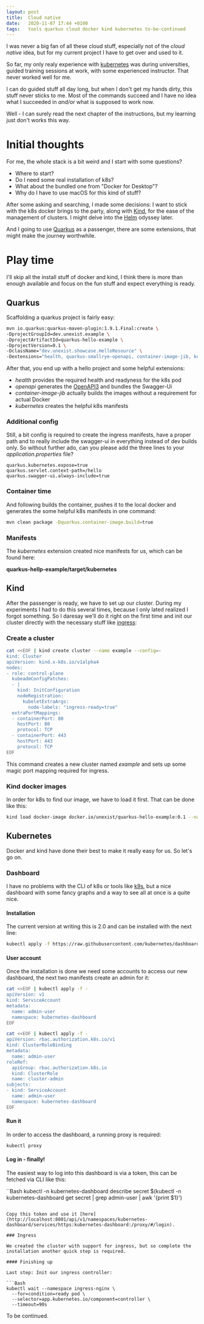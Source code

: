 ```yaml
---
layout: post
title:  Cloud native
date:   2020-11-07 17:44 +0100
tags:   tools quarkus cloud docker kind kubernetes to-be-continued
---
```

I was never a big fan of all these cloud stuff, especially not of the *cloud native* idea, but for
my current project I have to get over and used to it.

So far, my only realy experience with [kubernetes](https://kubernetes.io/) was during universities, 
guided training sessions at work, with some experienced instructor. That never worked well for me. 

I can do guided stuff all day long, but when I don't get my hands dirty, this stuff never sticks to
me. Most of the commands succeed and I have no idea what I succeeded in *and/or* what is supposed to 
work now. 

Well - I can surely read the next chapter of the instructions, but my learning just don't works this 
way.

# Initial thoughts

For me, the whole stack is a bit weird and I start with some questions?

- Where to start? 
- Do I need some real installation of k8s? 
- What about the bundled one from "Docker for Desktop"?
- Why do I have to use macOS for this kind of stuff?

After some asking and searching, I made some decisions: I want to stick with the k8s docker brings to the
party, along with [Kind](https://kind.sigs.k8s.io/), for the ease of the management of clusters. I might 
delve into the [Helm](https://helm.sh/) odyssey later.

And I going to use [Quarkus](https://quarkus.ui) as a passenger, there are some extensions, that might 
make the journey worthwhile.

# Play time

I'll skip all the install stuff of docker and kind, I think there is more than enough available and focus
on the fun stuff and expect everything is ready.

## Quarkus

Scaffolding a quarkus project is fairly easy:

```Bash
mvn io.quarkus:quarkus-maven-plugin:1.9.1.Final:create \
-DprojectGroupId=dev.unexist.example \
-DprojectArtifactId=quarkus-hello-example \
-DprojectVersion=0.1 \
-DclassName="dev.unexist.showcase.HelloResource" \
-Dextensions="health, quarkus-smallrye-openapi, container-image-jib, kubernetes"
```

After that, you end up with a hello project and some helpful extensions:

- *health* provides the required health and readyness for the k8s pod
- *openapi* generates the [OpenAPI3](https://swagger.io/specification/) and bundles the Swagger-Ui
- *container-image-jib* actually builds the images without a requirement for actual Docker
- *kubernetes* creates the helpful k8s manifests

### Additional config

Still, a bit config is required to create the ingress manifests, have a proper path and to really
include the swagger-ui in everything instead of dev builds only. So without further ado, can you
please add the three lines to your *application.properties* file?

```
quarkus.kubernetes.expose=true
quarkus.servlet.context-path=/hello
quarkus.swagger-ui.always-include=true
```

### Container time

And following builds the container, pushes it to the local docker and generates the some helpful
k8s manifests in one command:

```Bash
mvn clean package -Dquarkus.container-image.build=true
```

### Manifests

The *kubernetes* extension created nice manifests for us, which can be found here:

**quarkus-hellp-example/target/kubernetes**

## Kind

After the passenger is ready, we have to set up our cluster. During my experiments I had to do this
several times, because I only lated realized I forgot something. So I daresay we'll do it right on the
first time and init our cluster directly with the necessary stuff like 
[ingress](https://kubernetes.io/docs/concepts/services-networking/ingress/):

### Create a cluster

```Bash
cat <<EOF | kind create cluster --name example --config=-
kind: Cluster
apiVersion: kind.x-k8s.io/v1alpha4
nodes:
- role: control-plane
  kubeadmConfigPatches:
  - |
    kind: InitConfiguration
    nodeRegistration:
      kubeletExtraArgs:
        node-labels: "ingress-ready=true"
  extraPortMappings:
  - containerPort: 80
    hostPort: 80
    protocol: TCP
  - containerPort: 443
    hostPort: 443
    protocol: TCP
EOF
```

This command creates a new cluster named *example* and sets up some magic port mapping required for
ingress. 

### Kind docker images

In order for k8s to find our image, we have to load it first. That can be done like this:

```Bash
kind load docker-image docker.io/unexist/quarkus-hello-example:0.1 --name example
```

## Kubernetes

Docker and kind have done their best to make it really easy for us. So let's go on.

### Dashboard

I have no problems with the CLI of k8s or tools like [k9s](https://k9scli.io/), but a nice dashboard
with some fancy graphs and a way to see all at once is a quite nice.

#### Installation

The current version at writing this is 2.0 and can be installed with the next line:

```Bash
kubectl apply -f https://raw.githubusercontent.com/kubernetes/dashboard/v2.0.0/aio/deploy/recommended.yaml
```

#### User account

Once the installation is done we need some accounts to access our new dashboard, the next two manifests
create an admin for it:

```Bash
cat <<EOF | kubectl apply -f -
apiVersion: v1
kind: ServiceAccount
metadata:
  name: admin-user
  namespace: kubernetes-dashboard
EOF
```

```Bash
cat <<EOF | kubectl apply -f -
apiVersion: rbac.authorization.k8s.io/v1
kind: ClusterRoleBinding
metadata:
  name: admin-user
roleRef:
  apiGroup: rbac.authorization.k8s.io
  kind: ClusterRole
  name: cluster-admin
subjects:
- kind: ServiceAccount
  name: admin-user
  namespace: kubernetes-dashboard
EOF
```

#### Run it

In order to access the dashboard, a running proxy is required:

```Bash
kubectl proxy
```

#### Log in - finally!

The easiest way to log into this dashboard is via a token, this can be fetched via CLI like this:

``Bash
kubectl -n kubernetes-dashboard describe secret $(kubectl -n kubernetes-dashboard get secret | grep admin-user | awk '{print $1}')
```

Copy this token and use it [here](http://localhost:8001/api/v1/namespaces/kubernetes-dashboard/services/https:kubernetes-dashboard:/proxy/#/login).

### Ingress

We created the cluster with support for ingress, but so complete the installation another quick step is required.

#### Finishing up

Last step: Init our ingress controller:

```Bash
kubectl wait --namespace ingress-nginx \
  --for=condition=ready pod \
  --selector=app.kubernetes.io/component=controller \
  --timeout=90s
```

To be continued.

